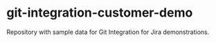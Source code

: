 # git-integration-customer-demo
Repository with sample data for Git Integration for Jira demonstrations.
